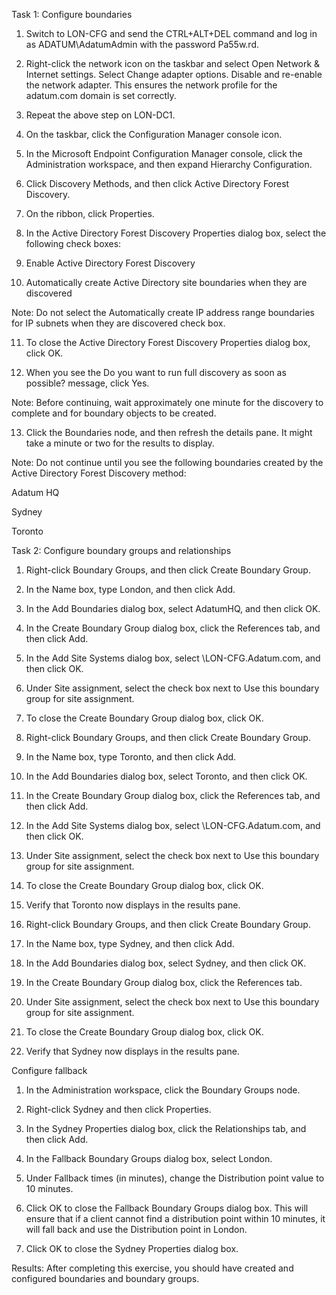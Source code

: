 Task 1: Configure boundaries

1. Switch to LON-CFG and send the CTRL+ALT+DEL command and log in as ADATUM\AdatumAdmin with the password Pa55w.rd.

2. Right-click the network icon on the taskbar and select Open Network & Internet settings. Select Change adapter options. Disable and re-enable the network adapter. This ensures the network profile for the adatum.com domain is set correctly.

3. Repeat the above step on LON-DC1.

4. On the taskbar, click the Configuration Manager console icon.

5. In the Microsoft Endpoint Configuration Manager console, click the Administration workspace, and then expand Hierarchy Configuration.

6. Click Discovery Methods, and then click Active Directory Forest Discovery.

7. On the ribbon, click Properties.

8. In the Active Directory Forest Discovery Properties dialog box, select the following check boxes:

9. Enable Active Directory Forest Discovery

10. Automatically create Active Directory site boundaries when they are discovered

  Note: Do not select the Automatically create IP address range boundaries for IP subnets when they are discovered check box.

11. To close the Active Directory Forest Discovery Properties dialog box, click OK.

12. When you see the Do you want to run full discovery as soon as possible? message, click Yes.

  Note: Before continuing, wait approximately one minute for the discovery to complete and for boundary objects to be created.

13. Click the Boundaries node, and then refresh the details pane. It might take a minute or two for the results to display.

  Note: Do not continue until you see the following boundaries created by the Active Directory Forest Discovery method:

  Adatum HQ
  
  Sydney
  
  Toronto

Task 2: Configure boundary groups and relationships

1. Right-click Boundary Groups, and then click Create Boundary Group.

2. In the Name box, type London, and then click Add.

2. In the Add Boundaries dialog box, select AdatumHQ, and then click OK.

4. In the Create Boundary Group dialog box, click the References tab, and then click Add.

5. In the Add Site Systems dialog box, select \\LON-CFG.Adatum.com, and then click OK.

6. Under Site assignment, select the check box next to Use this boundary group for site assignment.

7. To close the Create Boundary Group dialog box, click OK.

8. Right-click Boundary Groups, and then click Create Boundary Group.

9. In the Name box, type Toronto, and then click Add.

10. In the Add Boundaries dialog box, select Toronto, and then click OK.

11. In the Create Boundary Group dialog box, click the References tab, and then click Add.

12. In the Add Site Systems dialog box, select \\LON-CFG.Adatum.com, and then click OK.

13. Under Site assignment, select the check box next to Use this boundary group for site assignment.

14. To close the Create Boundary Group dialog box, click OK.

15. Verify that Toronto now displays in the results pane.

16. Right-click Boundary Groups, and then click Create Boundary Group.

17. In the Name box, type Sydney, and then click Add.

18. In the Add Boundaries dialog box, select Sydney, and then click OK.

19. In the Create Boundary Group dialog box, click the References tab.

20. Under Site assignment, select the check box next to Use this boundary group for site assignment.

21. To close the Create Boundary Group dialog box, click OK.

22. Verify that Sydney now displays in the results pane.

  Configure fallback
1. In the Administration workspace, click the Boundary Groups node.

2. Right-click Sydney and then click Properties.

3. In the Sydney Properties dialog box, click the Relationships tab, and then click Add.

4. In the Fallback Boundary Groups dialog box, select London.

5. Under Fallback times (in minutes), change the Distribution point value to 10 minutes.

6. Click OK to close the Fallback Boundary Groups dialog box. This will ensure that if a client cannot find a distribution point within 10 minutes, it will fall back and use the Distribution point in London.

7. Click OK to close the Sydney Properties dialog box.

  Results: After completing this exercise, you should have created and configured boundaries and boundary groups.
